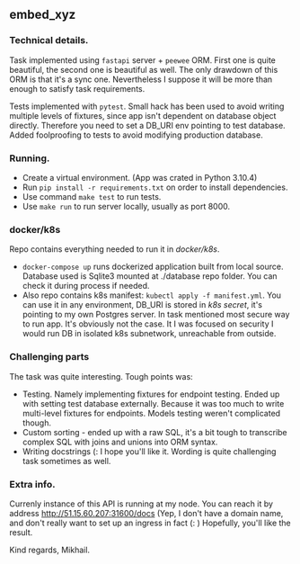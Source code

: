 ## embed_xyz
### Technical details.

Task implemented using `fastapi` server + `peewee` ORM.
First one is quite beautiful, the second one is beautiful as well. The only drawdown of this ORM is that it's a sync one.
Nevertheless I suppose it will be more than enough to satisfy task requirements.

Tests implemented with `pytest`.
Small hack has been used to avoid writing multiple levels of fixtures, since app isn't dependent on database object directly.
Therefore you need to set a DB_URI env pointing to test database. Added foolproofing to tests to avoid modifying production database.

### Running.
* Create a virtual environment. (App was crated in Python 3.10.4)
* Run `pip install -r requirements.txt` on order to install dependencies.
* Use command `make test` to run tests.
* Use `make run` to run server locally, usually as port 8000.

### docker/k8s
Repo contains everything needed to run it in _docker/k8s_.
* `docker-compose up` runs dockerized application built from local source. Database used is Sqlite3 mounted at ./database repo folder. You can check it during process if needed.
* Also repo contains k8s manifest: `kubectl apply -f manifest.yml`. You can use it in any environment, DB_URI is stored in _k8s secret_, it's pointing to my own Postgres server.
In task mentioned most secure way to run app. It's obviously not the case. It I was focused on security I would run DB in isolated k8s subnetwork, unreachable from outside.

### Challenging parts
The task was quite interesting. Tough points was:
* Testing. Namely implementing fixtures for endpoint testing. Ended up with setting test database externally. Because it was too much to write multi-level fixtures for endpoints. Models testing weren't complicated though.
* Custom sorting - ended up with a raw SQL, it's a bit tough to transcribe complex SQL with joins and unions into ORM syntax.
* Writing docstrings (: I hope you'll like it. Wording is quite challenging task sometimes as well.

### Extra info.
Currenly instance of this API is running at my node.
You can reach it by address http://51.15.60.207:31600/docs (Yep, I don't have a domain name, and don't really want to set up an ingress in fact (: )
Hopefully, you'll like the result.

Kind regards,
Mikhail.